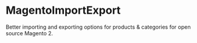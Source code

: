 # MagentoImportExport
Better importing and exporting options for products &amp; categories for open source Magento 2.
